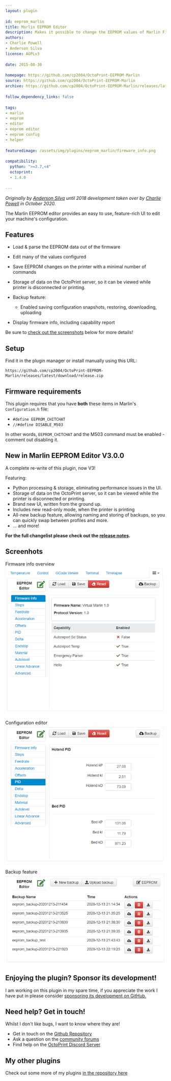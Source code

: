 ```yaml
---
layout: plugin

id: eeprom_marlin
title: Marlin EEPROM Editor
description: Makes it possible to change the EEPROM values of Marlin Firmware through OctoPrint
authors:
- Charlie Powell
- Anderson Silva
license: AGPLv3

date: 2015-08-30

homepage: https://github.com/cp2004/OctoPrint-EEPROM-Marlin
source: https://github.com/cp2004/OctoPrint-EEPROM-Marlin
archive: https://github.com/cp2004/OctoPrint-EEPROM-Marlin/releases/latest/download/release.zip

follow_dependency_links: false

tags:
- marlin
- eeprom
- editor
- eeprom editor
- eeprom config
- helper

featuredimage: /assets/img/plugins/eeprom_marlin/firmware_info.png

compatibility:
  python: ">=3.7,<4"
  octoprint: 
  - 1.4.0

---
```


*Originally by [Anderson Silva](https://github.com/amsbr) until 2018 development taken over by [Charlie Powell](https://github.com/cp2004) in October 2020.*

The Marlin EEPROM editor provides an easy to use, feature-rich UI to edit your machine's configuration.

## Features

- Load & parse the EEPROM data out of the firmware
- Edit many of the values configured
- Save EEPROM changes on the printer with a minimal number of commands
- Storage of data on the OctoPrint server, so it can be viewed while printer is disconnected or printing.
- Backup feature:
  - Enabled saving configuration snapshots, restoring, downloading, uploading

- Display firmware info, including capability report

Be sure to [check out the screenshots](#Screenshots) below for more details!

## Setup

Find it in the plugin manager or install manually using this URL:

    https://github.com/cp2004/OctoPrint-EEPROM-Marlin/releases/latest/download/release.zip

## Firmware requirements

This plugin requires that you have **both** these items in Marlin's `Configuration.h` file:

- `#define EEPROM_CHITCHAT`
- `//#define DISABLE_M503`

In other words, `EEPROM_CHITCHAT` and the M503 command must be enabled - comment out disabling it.

## New in Marlin EEPROM Editor V3.0.0

A complete re-write of this plugin, now V3!

Featuring:

- Python processing & storage, eliminating performance issues in the UI.
- Storage of data on the OctoPrint server, so it can be viewed while the printer is disconnected or printing.
- Brand new UI, written from the ground up.
- Includes new read-only mode, when the printer is printing
- All-new backup feature, allowing naming and storing of backups, so you can quickly swap between profiles and more.
- ... and more!

**For the full changelist please check out the [release notes](https://github.com/cp2004/OctoPrint-EEPROM-Marlin/releases/tag/3.0.0).**

## Screenhots

Firmware info overview
![Firmware Info](/assets/img/plugins/eeprom_marlin/firmware_info.png)

Configuration editor
![Configuration Editor](/assets/img/plugins/eeprom_marlin/config.png)

Backup feature
![Backup feature](/assets/img/plugins/eeprom_marlin/backup.png)


## Enjoying the plugin? Sponsor its development!
I am working on this plugin in my spare time, if you appreciate the work I have put in
please consider [sponsoring its development on GitHub.](https://github.com/sponsors/cp2004)

## Need help? Get in touch!
Whilst I don't like bugs, I want to know where they are!
* Get in touch on the [Github Repository](https://github.com/cp2004/OctoPrint-EEPROM-Marlin)
* Ask a question on the [community forums](https://community.octoprint.org)
* Find help on the [OctoPrint Discord Server](https://discord.octoprint.org)

## My other plugins
Check out some more of my plugins [in the repository here](https://plugins.octoprint.org/by_author/#charlie-powell)
